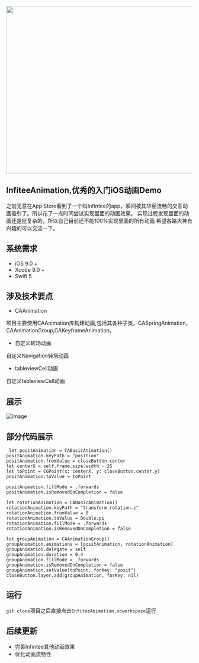 <div style="align: center">
<img src="https://github.com/MaterYi/-InfiteeAnimation/blob/master/Fodder/InfiteeAnimation.png" width="600" height="450"/>
</div>

## InfiteeAnimation,优秀的入门iOS动画Demo

之前无意在App Store看到了一个叫Infintee的app，瞬间被其华丽流畅的交互动画吸引了。所以花了一点时间尝试实现里面的动画效果。
实现过程发现里面的动画还是挺复杂的，所以自己目前还不能100%实现里面的所有动画
希望各路大神有兴趣的可以交流一下。

## 系统需求
- iOS 9.0 +
- Xcode 9.0 +
- Swift 5

## 涉及技术要点
- CAAnimation 

项目主要使用CAAnimation库构建动画,包括其各种子类，CASpringAnimation，CAAnimationGroup,CAKeyframeAnimation。

- 自定义转场动画

自定义Navigation转场动画

- tableviewCell动画

自定义tableviewCell动画

## 展示
 ![image](https://github.com/MaterYi/-InfiteeAnimation/blob/master/Fodder/test.gif)

## 部分代码展示
```
 let positAnimation = CABasicAnimation()
positAnimation.keyPath = "position"
positAnimation.fromValue = closeButton.center
let centerX = self.frame.size.width - 25
let toPoint = CGPoint(x: centerX, y: closeButton.center.y)
positAnimation.toValue = toPoint

positAnimation.fillMode = .forwards
positAnimation.isRemovedOnCompletion = false

let rotationAnimation = CABasicAnimation()
rotationAnimation.keyPath = "transform.rotation.z"
rotationAnimation.fromValue = 0
rotationAnimation.toValue = Double.pi
rotationAnimation.fillMode = .forwards
rotationAnimation.isRemovedOnCompletion = false

let groupAnimation = CAAnimationGroup()
groupAnimation.animations = [positAnimation, rotationAnimation]
groupAnimation.delegate = self
groupAnimation.duration = 0.4
groupAnimation.fillMode = .forwards
groupAnimation.isRemovedOnCompletion = false
groupAnimation.setValue(toPoint, forKey: "posit")
closeButton.layer.add(groupAnimation, forKey: nil)
```

## 运行
`git clone`项目之后直接点击`InfiteeAnimation.xcworkspace`运行

## 后续更新
- 完善Infintee其他动画效果
- 优化动画流畅性